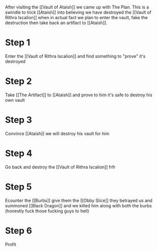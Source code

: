 After visiting the [[Vault of Ataish]] we came up with The Plan.
This is a swindle to trick [[Ataish]] into believing we have destroyed the [[Vault of Rithra Iscalion]] when in actual fact we plan to enter the vault, fake the destruction then take back an artifact to [[Ataish]].

# Step 1 
Enter the [[Vault of Rithra Iscalion]] and find something to "prove" it's destroyed

# Step 2 
Take [[The Artifact]] to [[Ataish]] and prove to him it's safe to destroy his own vault 

# Step 3 
Convince [[Ataish]] we will destroy his vault for him 

# Step 4 
Go back and destroy the [[Vault of Rithra Iscalion]] frfr 

# Step 5 
Ecounter the [[Burbs]] give them the [[Obby Slice]] they betrayed us and summoned [[Black Dragon]] and we killed him along with both the burbs (honestly fuck those fucking guys to hell)

# Step 6
Profit